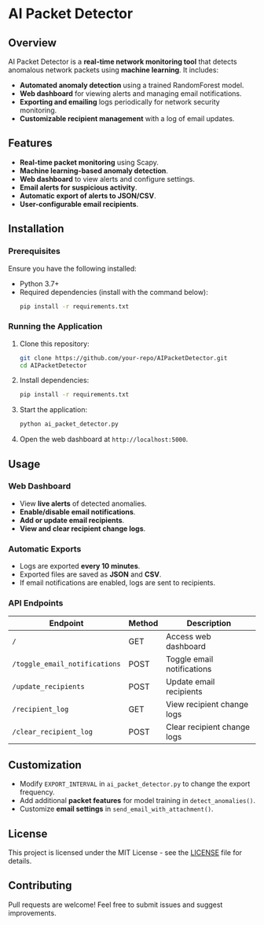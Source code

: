 # AI Packet Detector

## Overview

AI Packet Detector is a **real-time network monitoring tool** that detects anomalous network packets using **machine learning**. It includes:

- **Automated anomaly detection** using a trained RandomForest model.
- **Web dashboard** for viewing alerts and managing email notifications.
- **Exporting and emailing** logs periodically for network security monitoring.
- **Customizable recipient management** with a log of email updates.

## Features

- **Real-time packet monitoring** using Scapy.
- **Machine learning-based anomaly detection**.
- **Web dashboard** to view alerts and configure settings.
- **Email alerts for suspicious activity**.
- **Automatic export of alerts to JSON/CSV**.
- **User-configurable email recipients**.

## Installation

### Prerequisites

Ensure you have the following installed:

- Python 3.7+
- Required dependencies (install with the command below):
  ```sh
  pip install -r requirements.txt
  ```

### Running the Application

1. Clone this repository:
   ```sh
   git clone https://github.com/your-repo/AIPacketDetector.git
   cd AIPacketDetector
   ```
2. Install dependencies:
   ```sh
   pip install -r requirements.txt
   ```
3. Start the application:
   ```sh
   python ai_packet_detector.py
   ```
4. Open the web dashboard at `http://localhost:5000`.

## Usage

### Web Dashboard

- View **live alerts** of detected anomalies.
- **Enable/disable email notifications**.
- **Add or update email recipients**.
- **View and clear recipient change logs**.

### Automatic Exports

- Logs are exported **every 10 minutes**.
- Exported files are saved as **JSON** and **CSV**.
- If email notifications are enabled, logs are sent to recipients.

### API Endpoints

| Endpoint                      | Method | Description                 |
| ----------------------------- | ------ | --------------------------- |
| `/`                           | GET    | Access web dashboard        |
| `/toggle_email_notifications` | POST   | Toggle email notifications  |
| `/update_recipients`          | POST   | Update email recipients     |
| `/recipient_log`              | GET    | View recipient change logs  |
| `/clear_recipient_log`        | POST   | Clear recipient change logs |

## Customization

- Modify `EXPORT_INTERVAL` in `ai_packet_detector.py` to change the export frequency.
- Add additional **packet features** for model training in `detect_anomalies()`.
- Customize **email settings** in `send_email_with_attachment()`.

## License

This project is licensed under the MIT License - see the [LICENSE](LICENSE) file for details.

## Contributing

Pull requests are welcome! Feel free to submit issues and suggest improvements.

